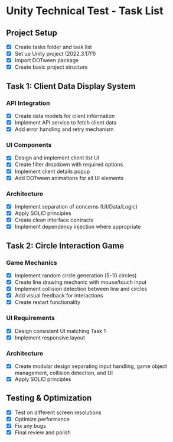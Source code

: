 # Unity Technical Test - Task List

## Project Setup
- [x] Create tasks folder and task list
- [x] Set up Unity project (2022.3.17f1)
- [x] Import DOTween package
- [x] Create basic project structure

## Task 1: Client Data Display System
### API Integration
- [x] Create data models for client information
- [x] Implement API service to fetch client data
- [x] Add error handling and retry mechanism

### UI Components
- [x] Design and implement client list UI
- [x] Create filter dropdown with required options
- [x] Implement client details popup
- [x] Add DOTween animations for all UI elements

### Architecture
- [x] Implement separation of concerns (UI/Data/Logic)
- [x] Apply SOLID principles
- [x] Create clean interface contracts
- [x] Implement dependency injection where appropriate

## Task 2: Circle Interaction Game
### Game Mechanics
- [x] Implement random circle generation (5-10 circles)
- [x] Create line drawing mechanic with mouse/touch input
- [x] Implement collision detection between line and circles
- [x] Add visual feedback for interactions
- [x] Create restart functionality

### UI Requirements
- [x] Design consistent UI matching Task 1
- [x] Implement responsive layout

### Architecture
- [x] Create modular design separating input handling, game object management, collision detection, and UI
- [x] Apply SOLID principles

## Testing & Optimization
- [x] Test on different screen resolutions
- [x] Optimize performance
- [x] Fix any bugs
- [x] Final review and polish 